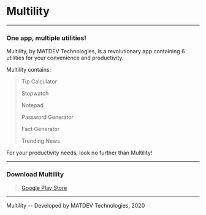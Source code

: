 # Multility
-------------------------------------------------------------------------------------------------------------------------------------------------------------------------

<h3>One app, multiple utilities!</h3>

Multility, by MATDEV Technologies, is a revolutionary app containing 6 utilities for your convenience and productivity.

Multility contains:
>Tip Calculator
>
>Stopwatch
>
>Notepad
>
>Password Generator
>
>Fact Generator
>
>Trending News

For your productivity needs, look no further than Multility!

-------------------------------------------------------------------------------------------------------------------------------------------------------------------------

<h3>Download Multility</h3>

> [Google Play Store](https://play.google.com/store/apps/details?id=com.matdevtech.multility)

-------------------------------------------------------------------------------------------------------------------------------------------------------------------------

Multility -- Developed by MATDEV Technologies, 2020
